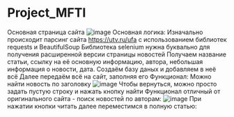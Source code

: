 # Project_MFTI
Основная страница сайта
![image](https://github.com/user-attachments/assets/c83843f7-0a03-47a4-8b8e-2c28c5611a0c)
Основная логика:
Изначально происходит парсинг сайта https://utv.ru/ufa с использованием библиотек requests и BeautifulSoup
Библиотека selenium нужна буквально для получения расширенной версии страницы новостей
Получаем название статьи, ссылку на её основную информацию, автора, небольшая информация о новости, дата.
Создаём базу даных и добавляем в неё всё
Далее передаём всё на сайт, заполняя его
Функционал:
Можно найти новость по заголовку
![image](https://github.com/user-attachments/assets/4cb4be05-06d2-4186-b23d-a3f055049c95)
Чтобы вернуться, можно просто задать пустую строку и нажать кнопку найти
Функционал отличный от оригинального сайта - поиск новостей по авторам:
![image](https://github.com/user-attachments/assets/82d4a8e4-b67e-4825-a97e-dc0b4e21ea46)
При нажатии кнопки читать далее переместимся в полную статью:
